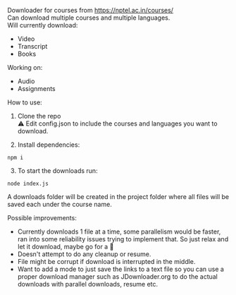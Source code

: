 Downloader for courses from https://nptel.ac.in/courses/  
Can download multiple courses and multiple languages.  
Will currently download:  
* Video  
* Transcript  
* Books 

Working on:
* Audio
* Assignments

How to use:  
1. Clone the repo  
:warning: Edit config.json to include the courses and languages you want to download.

2. Install dependencies:  
``` 
npm i  
```

3. To start the downloads run:  
```
node index.js
```

A downloads folder will be created in the project folder where all files will be saved each under the course name.

Possible improvements:  
* Currently downloads 1 file at a time, some parallelism would be faster, ran into some reliability issues trying to implement that. So just relax and let it download, maybe go for a :walking: 
* Doesn't attempt to do any cleanup or resume.
* File might be corrupt if download is interrupted in the middle.
* Want to add a mode to just save the links to a text file so you can use a proper download manager such as JDownloader.org to do the actual downloads with parallel downloads, resume etc.